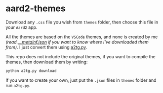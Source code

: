 aard2-themes
===

Download any `.css` file you wish from `themes` folder, then choose this file in your `Aard2` app.

All the themes are based on the `VSCode` themes, and none is created by me *(read [__metainf.json](./themes/__metainf.json) if you want to know where I've downloaded them from)*. I just convert them using [a2tg.py](./a2tg.py).

This repo does not include the original themes, if you want to compile the themes, then download them by writing:

```bash
python a2tg.py download
```

If you want to create your own, just put the `.json` files in `themes` folder and run `a2tg.py`.
